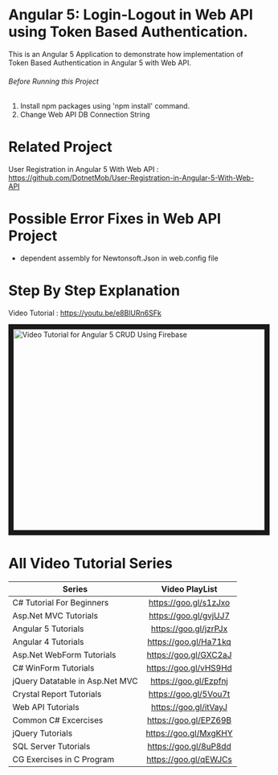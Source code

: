 # Angular 5: Login-Logout in Web API using Token Based Authentication.
This is an Angular 5 Application to demonstrate how implementation of Token Based Authentication in Angular 5 with Web API.

###### Before Running this Project
 1. Install npm packages using 'npm install' command.
 2. Change Web API DB Connection String
 
 # Related Project
 User Registration in Angular 5 With Web API : https://github.com/DotnetMob/User-Registration-in-Angular-5-With-Web-API
 
  # Possible Error Fixes in Web API Project
- dependent assembly for Newtonsoft.Json in web.config file
<dependentAssembly>
        <assemblyIdentity name="Newtonsoft.Json"
            publicKeyToken="30AD4FE6B2A6AEED" culture="neutral"/>
        <bindingRedirect oldVersion="0.0.0.0-6.0.0.0" newVersion="6.0.0.0"/>
      </dependentAssembly>
 
 
 # Step By Step Explanation
 
 Video Tutorial : https://youtu.be/e8BlURn6SFk
 
<a href="http://www.youtube.com/watch?feature=player_embedded&v=e8BlURn6SFk
" target="_blank"><img src="http://img.youtube.com/vi/e8BlURn6SFk/0.jpg" 
alt="Video Tutorial for Angular 5 CRUD Using Firebase" width="500" height="400" border="10" /></a>


# All Video Tutorial Series
| Series        | Video PlayList          |
| ------------- |:-------------:|
| C# Tutorial For Beginners      | https://goo.gl/s1zJxo |
| Asp.Net MVC Tutorials      | https://goo.gl/gvjUJ7      |
| Angular 5 Tutorials | https://goo.gl/jzrPJx      |
| Angular 4 Tutorials | https://goo.gl/Ha71kq      |
| Asp.Net WebForm Tutorials | https://goo.gl/GXC2aJ      |
| C# WinForm Tutorials | https://goo.gl/vHS9Hd      |
| jQuery Datatable in Asp.Net MVC | https://goo.gl/Ezpfnj      |
| Crystal Report Tutorials | https://goo.gl/5Vou7t      |
| Web API Tutorials | https://goo.gl/itVayJ     |
| Common C# Excercises | https://goo.gl/EPZ69B     |
| jQuery Tutorials | https://goo.gl/MxgKHY     |
| SQL Server Tutorials | https://goo.gl/8uP8dd      |
| CG Exercises in C Program | https://goo.gl/qEWJCs      |



